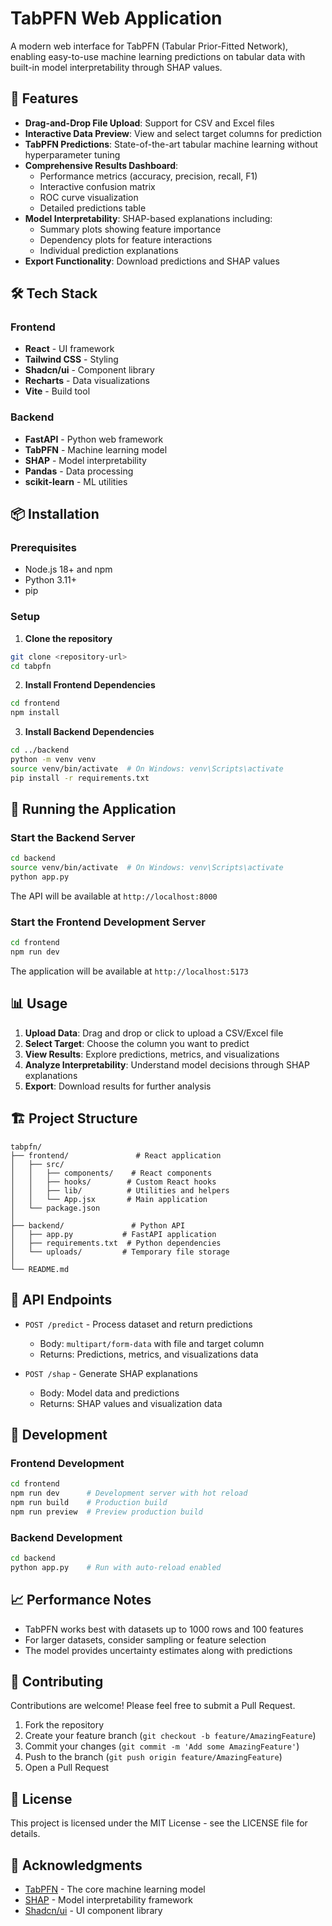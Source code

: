 # TabPFN Web Application

A modern web interface for TabPFN (Tabular Prior-Fitted Network), enabling easy-to-use machine learning predictions on tabular data with built-in model interpretability through SHAP values.

## 🚀 Features

- **Drag-and-Drop File Upload**: Support for CSV and Excel files
- **Interactive Data Preview**: View and select target columns for prediction
- **TabPFN Predictions**: State-of-the-art tabular machine learning without hyperparameter tuning
- **Comprehensive Results Dashboard**:
  - Performance metrics (accuracy, precision, recall, F1)
  - Interactive confusion matrix
  - ROC curve visualization
  - Detailed predictions table
- **Model Interpretability**: SHAP-based explanations including:
  - Summary plots showing feature importance
  - Dependency plots for feature interactions
  - Individual prediction explanations
- **Export Functionality**: Download predictions and SHAP values

## 🛠️ Tech Stack

### Frontend
- **React** - UI framework
- **Tailwind CSS** - Styling
- **Shadcn/ui** - Component library
- **Recharts** - Data visualizations
- **Vite** - Build tool

### Backend
- **FastAPI** - Python web framework
- **TabPFN** - Machine learning model
- **SHAP** - Model interpretability
- **Pandas** - Data processing
- **scikit-learn** - ML utilities

## 📦 Installation

### Prerequisites
- Node.js 18+ and npm
- Python 3.11+
- pip

### Setup

1. **Clone the repository**
```bash
git clone <repository-url>
cd tabpfn
```

2. **Install Frontend Dependencies**
```bash
cd frontend
npm install
```

3. **Install Backend Dependencies**
```bash
cd ../backend
python -m venv venv
source venv/bin/activate  # On Windows: venv\Scripts\activate
pip install -r requirements.txt
```

## 🚀 Running the Application

### Start the Backend Server
```bash
cd backend
source venv/bin/activate  # On Windows: venv\Scripts\activate
python app.py
```
The API will be available at `http://localhost:8000`

### Start the Frontend Development Server
```bash
cd frontend
npm run dev
```
The application will be available at `http://localhost:5173`

## 📊 Usage

1. **Upload Data**: Drag and drop or click to upload a CSV/Excel file
2. **Select Target**: Choose the column you want to predict
3. **View Results**: Explore predictions, metrics, and visualizations
4. **Analyze Interpretability**: Understand model decisions through SHAP explanations
5. **Export**: Download results for further analysis

## 🏗️ Project Structure

```
tabpfn/
├── frontend/               # React application
│   ├── src/
│   │   ├── components/    # React components
│   │   ├── hooks/        # Custom React hooks
│   │   ├── lib/          # Utilities and helpers
│   │   └── App.jsx       # Main application
│   └── package.json
│
├── backend/               # Python API
│   ├── app.py           # FastAPI application
│   ├── requirements.txt  # Python dependencies
│   └── uploads/         # Temporary file storage
│
└── README.md
```

## 🧪 API Endpoints

- `POST /predict` - Process dataset and return predictions
  - Body: `multipart/form-data` with file and target column
  - Returns: Predictions, metrics, and visualizations data

- `POST /shap` - Generate SHAP explanations
  - Body: Model data and predictions
  - Returns: SHAP values and visualization data

## 🔧 Development

### Frontend Development
```bash
cd frontend
npm run dev      # Development server with hot reload
npm run build    # Production build
npm run preview  # Preview production build
```

### Backend Development
```bash
cd backend
python app.py    # Run with auto-reload enabled
```

## 📈 Performance Notes

- TabPFN works best with datasets up to 1000 rows and 100 features
- For larger datasets, consider sampling or feature selection
- The model provides uncertainty estimates along with predictions

## 🤝 Contributing

Contributions are welcome! Please feel free to submit a Pull Request.

1. Fork the repository
2. Create your feature branch (`git checkout -b feature/AmazingFeature`)
3. Commit your changes (`git commit -m 'Add some AmazingFeature'`)
4. Push to the branch (`git push origin feature/AmazingFeature`)
5. Open a Pull Request

## 📝 License

This project is licensed under the MIT License - see the LICENSE file for details.

## 🙏 Acknowledgments

- [TabPFN](https://github.com/automl/TabPFN) - The core machine learning model
- [SHAP](https://github.com/slundberg/shap) - Model interpretability framework
- [Shadcn/ui](https://ui.shadcn.com/) - UI component library

